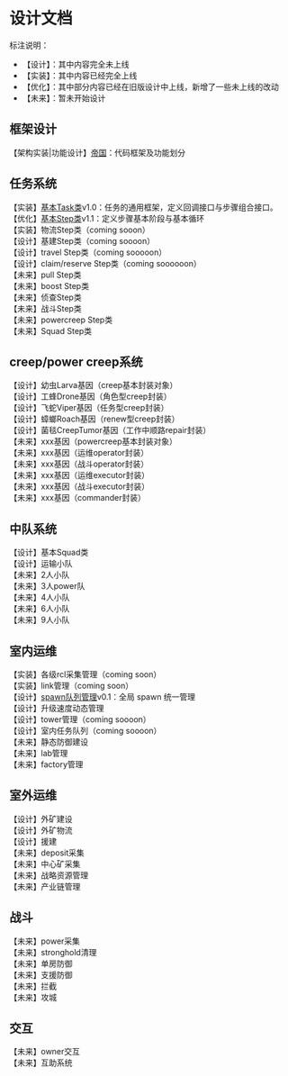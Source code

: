 设计文档
=
标注说明：  
* 【设计】：其中内容完全未上线
* 【实装】：其中内容已经完全上线
* 【优化】：其中部分内容已经在旧版设计中上线，新增了一些未上线的改动
* 【未来】：暂未开始设计

框架设计
-
【架构实装|功能设计】[帝国](Leaders.md)：代码框架及功能划分

任务系统
-
【实装】[基本Task类](Task.md)v1.0：任务的通用框架，定义回调接口与步骤组合接口。  
【优化】[基本Step类](Step.md)v1.1：定义步骤基本阶段与基本循环  
【实装】物流Step类（coming sooon）  
【设计】基建Step类（coming soooon）  
【设计】travel Step类（coming sooooon）  
【设计】claim/reserve Step类（coming soooooon）  
【未来】pull Step类  
【未来】boost Step类    
【未来】侦查Step类  
【未来】战斗Step类  
【未来】powercreep Step类  
【未来】Squad Step类  

creep/power creep系统
-
【设计】幼虫Larva基因（creep基本封装对象）  
【设计】工蜂Drone基因（角色型creep封装）  
【设计】飞蛇Viper基因（任务型creep封装）  
【设计】蟑螂Roach基因（renew型creep封装）  
【设计】菌毯CreepTumor基因（工作中顺路repair封装）  
【未来】xxx基因（powercreep基本封装对象）  
【未来】xxx基因（运维operator封装）  
【未来】xxx基因（战斗operator封装）  
【未来】xxx基因（运维executor封装）  
【未来】xxx基因（战斗executor封装）  
【未来】xxx基因（commander封装）  

中队系统
-
【设计】基本Squad类  
【设计】运输小队  
【未来】2人小队  
【未来】3人power队  
【未来】4人小队  
【未来】6人小队  
【未来】9人小队  

室内运维
-
【实装】各级rcl采集管理（coming soon）  
【实装】link管理（coming soon）  
【设计】[spawn队列管理](./Spawn.md)v0.1：全局 spawn 统一管理  
【设计】升级速度动态管理  
【设计】tower管理（coming soooon）  
【设计】室内任务队列（coming soooon）  
【未来】静态防御建设  
【未来】lab管理  
【未来】factory管理  

室外运维
-
【设计】外矿建设  
【设计】外矿物流  
【设计】援建  
【未来】deposit采集    
【未来】中心矿采集  
【未来】战略资源管理  
【未来】产业链管理

战斗
-
【未来】power采集  
【未来】stronghold清理  
【未来】单房防御  
【未来】支援防御  
【未来】拦截  
【未来】攻城  

交互
-
【未来】owner交互  
【未来】互助系统